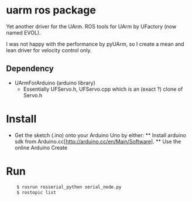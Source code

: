 uarm ros package
=================

Yet another driver for the UArm.
ROS tools for UArm by UFactory (now named EVOL).

I was not happy with the performance by pyUArm, so I create a mean and lean driver for velocity control only.


Dependency
--------------
- UArmForArduino (arduino library)
  - Essentially UFServo.h, UFServo.cpp which is an (exact ?) clone of Servo.h

Install
===============
* Get the sketch (.ino) onto your Arduino Uno by either:
** Install arduino sdk from Arduino.cc[http://arduino.cc/en/Main/Software].
** Use the online Arduino Create 


Run
================

```bash
    $ rosrun rosserial_python serial_node.py
    $ rostopic list
```

